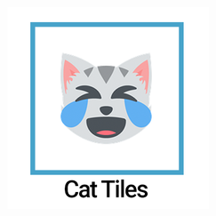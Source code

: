 ![alt text](https://raw.githubusercontent.com/Business-Delivery/Cat-tiles/master/logo.png "Cat Tiles Logo")
